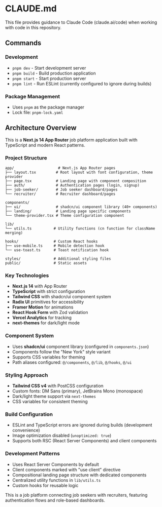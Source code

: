 # CLAUDE.md

This file provides guidance to Claude Code (claude.ai/code) when working with code in this repository.

## Commands

### Development
- `pnpm dev` - Start development server
- `pnpm build` - Build production application
- `pnpm start` - Start production server
- `pnpm lint` - Run ESLint (currently configured to ignore during builds)

### Package Management
- Uses `pnpm` as the package manager
- Lock file: `pnpm-lock.yaml`

## Architecture Overview

This is a **Next.js 14 App Router** job platform application built with TypeScript and modern React patterns.

### Project Structure
```
app/                    # Next.js App Router pages
├── layout.tsx         # Root layout with font configuration, theme provider
├── page.tsx           # Landing page with component composition
├── auth/              # Authentication pages (login, signup)
├── job-seeker/        # Job seeker dashboard/pages
└── recruiter/         # Recruiter dashboard/pages

components/
├── ui/                # shadcn/ui component library (40+ components)
├── landing/           # Landing page specific components
└── theme-provider.tsx # Theme configuration component

lib/
└── utils.ts          # Utility functions (cn function for className merging)

hooks/                # Custom React hooks
├── use-mobile.ts     # Mobile detection hook
└── use-toast.ts      # Toast notification hook

styles/               # Additional styling files
public/               # Static assets
```

### Key Technologies
- **Next.js 14** with App Router
- **TypeScript** with strict configuration
- **Tailwind CSS** with shadcn/ui component system
- **Radix UI** primitives for accessibility
- **Framer Motion** for animations
- **React Hook Form** with Zod validation
- **Vercel Analytics** for tracking
- **next-themes** for dark/light mode

### Component System
- Uses **shadcn/ui** component library (configured in `components.json`)
- Components follow the "New York" style variant
- Supports CSS variables for theming
- Path aliases configured: `@/components`, `@/lib`, `@/hooks`, `@/ui`

### Styling Approach
- **Tailwind CSS v4** with PostCSS configuration
- Custom fonts: DM Sans (primary), JetBrains Mono (monospace)
- Dark/light theme support via `next-themes`
- CSS variables for consistent theming

### Build Configuration
- ESLint and TypeScript errors are ignored during builds (development convenience)
- Image optimization disabled (`unoptimized: true`)
- Supports both RSC (React Server Components) and client components

### Development Patterns
- Uses React Server Components by default
- Client components marked with "use client" directive
- Compositional landing page structure with dedicated components
- Centralized utility functions in `lib/utils.ts`
- Custom hooks for reusable logic

This is a job platform connecting job seekers with recruiters, featuring authentication flows and role-based dashboards.